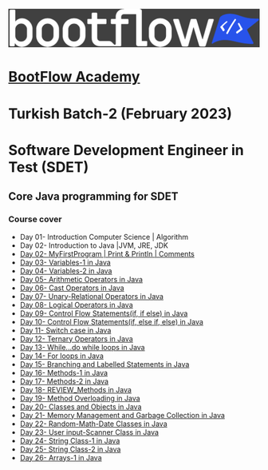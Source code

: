  <a href="https://bootflow.academy/" target="_blank" rel="noreferrer"> <img src="logo-grey-blue.png" alt="BootFlow Academy"/> </a>

# [BootFlow Academy](https://bootflow.academy/)

# Turkish Batch-2 (February 2023)
# Software Development Engineer in Test (SDET)
## Core Java programming for SDET

### Course cover

* Day 01- Introduction Computer Science | Algorithm
* Day 02- Introduction to Java |JVM, JRE, JDK
* [Day 02- MyFirstProgram | Print & Println | Comments](https://github.com/AUDIT-2/Java-Core2/blob/main/src/Day02_MyFirstProgram)
* [Day 03- Variables-1 in Java](https://github.com/AUDIT-2/Java-Core2/blob/main/src/Day03_Variables1)
* [Day 04- Variables-2 in Java](https://github.com/AUDIT-2/Java-Core2/blob/main/src/Day04_Variables2)
* [Day 05- Arithmetic Operators in Java](https://github.com/AUDIT-2/Java-Core2/blob/main/src/Day05_ArithmeticOperators)
* [Day 06- Cast Operators in Java](https://github.com/AUDIT-2/Java-Core2/blob/main/src/Day06_CastOperators)
* [Day 07- Unary-Relational Operators in Java](https://github.com/AUDIT-2/Java-Core2/blob/main/src/Day07_UnaryAssignmentRelational)
* [Day 08- Logical Operators in Java](https://github.com/AUDIT-2/Java-Core2/blob/main/src/Day08_LogicalOperators)
* [Day 09- Control Flow Statements(if, if else) in Java](https://github.com/AUDIT-2/Java-Core2/blob/main/src/Day09_ControlFlowStatements_IF_Else)
* [Day 10- Control Flow Statements(if, else if, else) in Java](https://github.com/AUDIT-2/Java-Core2/blob/main/src/Day10_ControlFlowStatementsIF_ElseIf_Else)
* [Day 11- Switch case in Java](https://github.com/AUDIT-2/Java-Core2/blob/main/src/Day11_SwitchCase)
* [Day 12- Ternary Operators in Java](https://github.com/AUDIT-2/Java-Core2/blob/main/src/Day12_TernaryOperator)
* [Day 13- While...do while loops in Java](https://github.com/AUDIT-2/Java-Core2/blob/main/src/Day13_WhileDoWhileLoops)
* [Day 14- For loops in Java](https://github.com/AUDIT-2/Java-Core2/blob/main/src/Day14_ForLoopBreakContinue)
* [Day 15- Branching and Labelled Statements in Java](https://github.com/AUDIT-2/Java-Core2/blob/main/src/Day15_BranchingLabeledStatements)
* [Day 16- Methods-1 in Java](https://github.com/AUDIT-2/Java-Core2/blob/main/src/Day16_Method1)
* [Day 17- Methods-2 in Java](https://github.com/AUDIT-2/Java-Core2/blob/main/src/Day17_Method2)
* [Day 18- REVIEW_Methods in Java](https://github.com/AUDIT-2/Java-Core2/blob/main/src/Day18_REVIEW_Methods)
* [Day 19- Method Overloading in Java](https://github.com/AUDIT-2/Java-Core2/blob/main/src/Day19_MethodOverloading)
* [Day 20- Classes and Objects in Java](https://github.com/AUDIT-2/Java-Core2/blob/main/src/Day20_ClassesAndObjects)
* [Day 21- Memory Management and Garbage Collection in Java](https://github.com/AUDIT-2/Java-Core2/blob/main/src/Day21_MemoryGarbageCollection)
* [Day 22- Random-Math-Date Classes in Java](https://github.com/AUDIT-2/Java-Core2/blob/main/src/Day22_RandomMathDateClasses)
* [Day 23- User input-Scanner Class in Java](https://github.com/AUDIT-2/Java-Core2/blob/main/src/Day23_ScannerClass)
* [Day 24- String Class-1 in Java](https://github.com/AUDIT-2/Java-Core2/blob/main/src/Day24_StringClass1)
* [Day 25- String Class-2 in Java](https://github.com/AUDIT-2/Java-Core2/blob/main/src/Day24_StringClass2)
* [Day 26- Arrays-1 in Java](https://github.com/AUDIT-2/Java-Core2/blob/main/src/Day26_Arrays1)